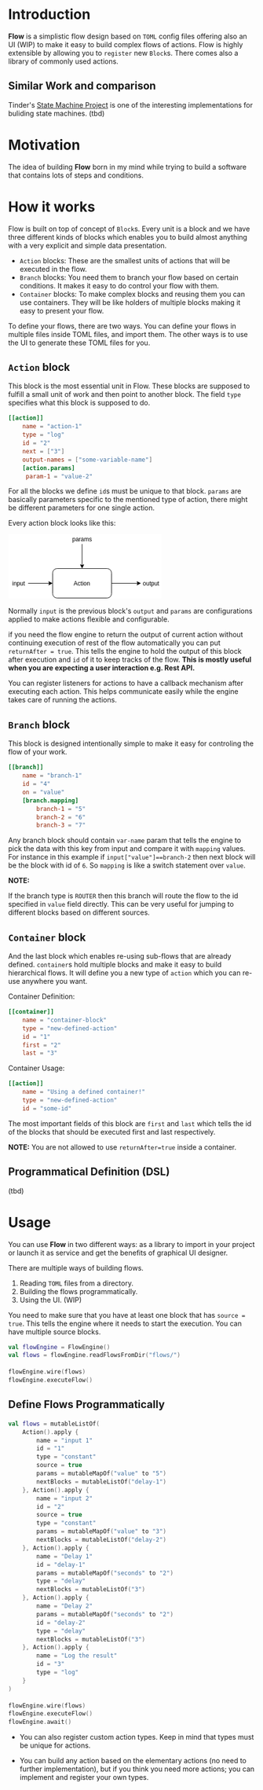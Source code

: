 # Introduction

**Flow** is a simplistic flow design based on `TOML` config files offering also an UI (WIP) to make it easy to build
complex flows of actions. Flow is highly extensible by allowing you to `register` new `Block`s. There comes also a library
of commonly used actions.

## Similar Work and comparison
Tinder's [State Machine Project](https://github.com/Tinder/StateMachine) is one of the interesting
implementations for buliding state machines. (tbd)



# Motivation

The idea of building **Flow** born in my mind while trying to build a software that contains lots of steps and conditions.



# How it works

Flow is built on top of concept of `Block`s. Every unit is a block and we have three different kinds of blocks which enables
you to build almost anything with a very explicit and simple data presentation.

* `Action` blocks: These are the smallest units of actions that will be executed in the flow.
* `Branch` blocks: You need them to branch your flow based on certain conditions. It makes it easy to do control your flow with them.
* `Container` blocks: To make complex blocks and reusing them you can use containers. They will be like holders of multiple blocks
making it easy to present your flow.

To define your flows, there are two ways. You can define your flows in multiple files inside TOML files, and import them.
The other ways is to use the UI to generate these TOML files for you.

## `Action` block
This block is the most essential unit in Flow. These blocks are supposed to fulfill a small unit of work and then
point to another block. The field `type` specifies what this block is supposed to do.

```toml
[[action]]
    name = "action-1"
    type = "log"
    id = "2"
    next = ["3"]
    output-names = ["some-variable-name"]
    [action.params]
     param-1 = "value-2"
```
For all the blocks we define `id`s must be unique to that block. `params` are basically parameters specific to the 
mentioned type of action, there might be different parameters for one single action.

Every action block looks like this:

![Action Block](docs/action.png)

Normally `input` is the previous block's `output` and `params` are configurations applied to make actions flexible and
configurable.

if you need the flow engine to return the output of current action without continuing execution of 
rest of the flow automatically you can put `returnAfter = true`. This tells the engine to hold the
output of this block after execution and `id` of it to keep tracks of the flow. **This is mostly
useful when you are expecting a user interaction e.g. Rest API.**

You can register listeners for actions to have a callback mechanism after executing each action.
This helps communicate easily while the engine takes care of running the actions.

## `Branch` block
This block is designed intentionally simple to make it easy for controling the flow of your work.
```toml
[[branch]]
    name = "branch-1"
    id = "4"
    on = "value"
    [branch.mapping]
        branch-1 = "5"
        branch-2 = "6"
        branch-3 = "7"
```
Any branch block should contain `var-name` param that tells the engine to pick the data with this key from input
and compare it with `mapping` values. For instance in this example if `input["value"]==branch-2` then next block
will be the block with id of `6`. So `mapping` is like a switch statement over `value`.

**NOTE:**

If the branch type is `ROUTER` then this branch will route the flow to the id specified in `value` field directly.
This can be very useful for jumping to different blocks based on different sources. 

## `Container` block
And the last block which enables re-using sub-flows that are already defined. `container`s hold multiple blocks and
make it easy to build hierarchical flows. It will define you a new type of `action` which you can re-use anywhere you want.

Container Definition:

```toml
[[container]]
    name = "container-block"
    type = "new-defined-action"
    id = "1"
    first = "2"
    last = "3"
```

Container Usage:

```toml
[[action]]
    name = "Using a defined container!"
    type = "new-defined-action"
    id = "some-id"
```


The most important fields of this block are `first` and `last` which tells the id of the blocks that should be executed
first and last respectively.

**NOTE:**
You are not allowed to use `returnAfter=true` inside a container.


## Programmatical Definition (DSL)
(tbd)

# Usage

You can use **Flow** in two different ways: as a library to import in your project or launch
it as service and get the benefits of graphical UI designer.

There are multiple ways of building flows.
1. Reading `TOML` files from a directory.
2. Building the flows programmatically. 
3. Using the UI. (WIP)

You need to make sure that you have at least one block that has `source = true`. This tells the engine where it 
needs to start the execution. You can have multiple source blocks.

```kotlin
val flowEngine = FlowEngine()
val flows = flowEngine.readFlowsFromDir("flows/")

flowEngine.wire(flows)
flowEngine.executeFlow()
```


## Define Flows Programmatically
```kotlin
val flows = mutableListOf(
    Action().apply {
        name = "input 1"
        id = "1"
        type = "constant"
        source = true
        params = mutableMapOf("value" to "5")
        nextBlocks = mutableListOf("delay-1")
    }, Action().apply {
        name = "input 2"
        id = "2"
        source = true
        type = "constant"
        params = mutableMapOf("value" to "3")
        nextBlocks = mutableListOf("delay-2")
    }, Action().apply {
        name = "Delay 1"
        id = "delay-1"
        params = mutableMapOf("seconds" to "2")
        type = "delay"
        nextBlocks = mutableListOf("3")
    }, Action().apply {
        name = "Delay 2"
        params = mutableMapOf("seconds" to "2")
        id = "delay-2"
        type = "delay"
        nextBlocks = mutableListOf("3")
    }, Action().apply {
        name = "Log the result"
        id = "3"
        type = "log"
    }
)

flowEngine.wire(flows)
flowEngine.executeFlow()
flowEngine.await()

```


* You can also register custom action types. Keep in mind that types must be unique for actions.

* You can build any action based on the elementary actions (no need to further implementation),
 but if you think you need more actions; you can implement and register your own types. 

